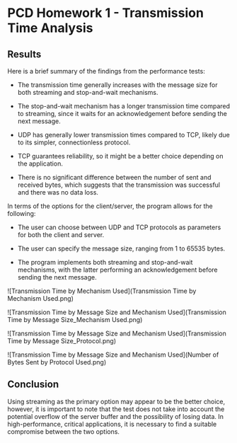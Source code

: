 # PCD Homework 1 - Transmission Time Analysis

## Results
Here is a brief summary of the findings from the performance tests:

* The transmission time generally increases with the message size for both streaming and stop-and-wait mechanisms.

* The stop-and-wait mechanism has a longer transmission time compared to streaming, since it waits for an acknowledgement before sending the next message.

* UDP has generally lower transmission times compared to TCP, likely due to its simpler, connectionless protocol.

* TCP guarantees reliability, so it might be a better choice depending on the application.

* There is no significant difference between the number of sent and received bytes, which suggests that the transmission was successful and there was no data loss.

In terms of the options for the client/server, the program allows for the following:

* The user can choose between UDP and TCP protocols as parameters for both the client and server.

* The user can specify the message size, ranging from 1 to 65535 bytes.

* The program implements both streaming and stop-and-wait mechanisms, with the latter performing an acknowledgement before sending the next message.


![Transmission Time by Mechanism Used](Transmission Time by Mechanism Used.png)

![Transmission Time by Message Size and Mechanism Used](Transmission Time by Message Size_Mechanism Used.png)

![Transmission Time by Message Size and Mechanism Used](Transmission Time by Message Size_Protocol.png)

![Transmission Time by Message Size and Mechanism Used](Number of Bytes Sent by Protocol Used.png)

## Conclusion

Using streaming as the primary option may appear to be the better choice, however, it is important to note that the test does not take into account the potential overflow of the server buffer and the possibility of losing data. In high-performance, critical applications, it is necessary to find a suitable compromise between the two options. 
